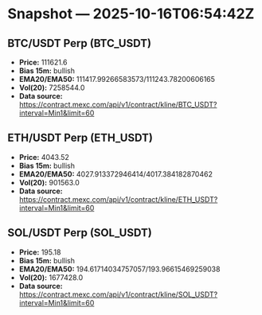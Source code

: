 # Snapshot — 2025-10-16T06:54:42Z

## BTC/USDT Perp (BTC_USDT)
- **Price:** 111621.6
- **Bias 15m:** bullish
- **EMA20/EMA50:** 111417.99266583573/111243.78200606165
- **Vol(20):** 7258544.0
- **Data source:** https://contract.mexc.com/api/v1/contract/kline/BTC_USDT?interval=Min1&limit=60

## ETH/USDT Perp (ETH_USDT)
- **Price:** 4043.52
- **Bias 15m:** bullish
- **EMA20/EMA50:** 4027.913372946414/4017.384182870462
- **Vol(20):** 901563.0
- **Data source:** https://contract.mexc.com/api/v1/contract/kline/ETH_USDT?interval=Min1&limit=60

## SOL/USDT Perp (SOL_USDT)
- **Price:** 195.18
- **Bias 15m:** bullish
- **EMA20/EMA50:** 194.61714034757057/193.96615469259038
- **Vol(20):** 1677428.0
- **Data source:** https://contract.mexc.com/api/v1/contract/kline/SOL_USDT?interval=Min1&limit=60
